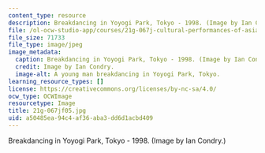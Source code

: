 ```yaml
---
content_type: resource
description: Breakdancing in Yoyogi Park, Tokyo - 1998. (Image by Ian Condry.)
file: /ol-ocw-studio-app/courses/21g-067j-cultural-performances-of-asia-fall-2005/a50485ea94c4af36aba3dd6d1acbd409_21g-067jf05.jpg
file_size: 71733
file_type: image/jpeg
image_metadata:
  caption: Breakdancing in Yoyogi Park, Tokyo - 1998. (Image by Ian Condry.)
  credit: Image by Ian Condry.
  image-alt: A young man breakdancing in Yoyogi Park, Tokyo.
learning_resource_types: []
license: https://creativecommons.org/licenses/by-nc-sa/4.0/
ocw_type: OCWImage
resourcetype: Image
title: 21g-067jf05.jpg
uid: a50485ea-94c4-af36-aba3-dd6d1acbd409
---
```

Breakdancing in Yoyogi Park, Tokyo - 1998. (Image by Ian Condry.)